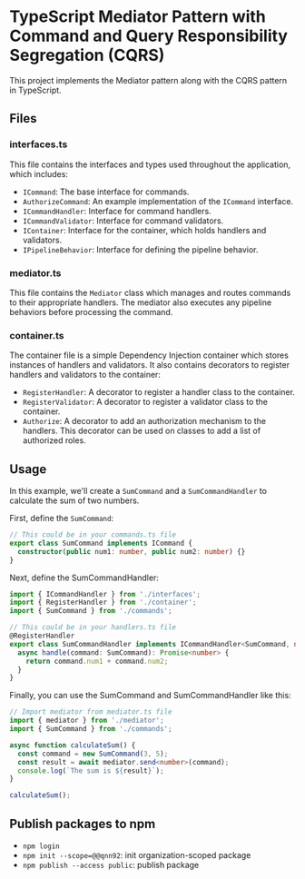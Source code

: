 # TypeScript Mediator Pattern with Command and Query Responsibility Segregation (CQRS)

This project implements the Mediator pattern along with the CQRS pattern in TypeScript.

## Files

### interfaces.ts

This file contains the interfaces and types used throughout the application, which includes:

- `ICommand`: The base interface for commands.
- `AuthorizeCommand`: An example implementation of the `ICommand` interface.
- `ICommandHandler`: Interface for command handlers.
- `ICommandValidator`: Interface for command validators.
- `IContainer`: Interface for the container, which holds handlers and validators.
- `IPipelineBehavior`: Interface for defining the pipeline behavior.

### mediator.ts

This file contains the `Mediator` class which manages and routes commands to their appropriate handlers. The mediator also executes any pipeline behaviors before processing the command. 

### container.ts

The container file is a simple Dependency Injection container which stores instances of handlers and validators. It also contains decorators to register handlers and validators to the container:

- `RegisterHandler`: A decorator to register a handler class to the container.
- `RegisterValidator`: A decorator to register a validator class to the container.
- `Authorize`: A decorator to add an authorization mechanism to the handlers. This decorator can be used on classes to add a list of authorized roles.

## Usage

In this example, we'll create a `SumCommand` and a `SumCommandHandler` to calculate the sum of two numbers.

First, define the `SumCommand`:
```typescript
// This could be in your commands.ts file
export class SumCommand implements ICommand {
  constructor(public num1: number, public num2: number) {}
}
```

Next, define the SumCommandHandler:
```typescript
import { ICommandHandler } from './interfaces';
import { RegisterHandler } from './container';
import { SumCommand } from './commands';

// This could be in your handlers.ts file
@RegisterHandler
export class SumCommandHandler implements ICommandHandler<SumCommand, number> {
  async handle(command: SumCommand): Promise<number> {
    return command.num1 + command.num2;
  }
}
```

Finally, you can use the SumCommand and SumCommandHandler like this:
```typescript
// Import mediator from mediator.ts file
import { mediator } from './mediator';
import { SumCommand } from './commands';

async function calculateSum() {
  const command = new SumCommand(3, 5);
  const result = await mediator.send<number>(command);
  console.log(`The sum is ${result}`);
}

calculateSum();
```

## Publish packages to npm
- `npm login`
- `npm init --scope=@@qnn92`: init organization-scoped package
- `npm publish --access public`: publish package